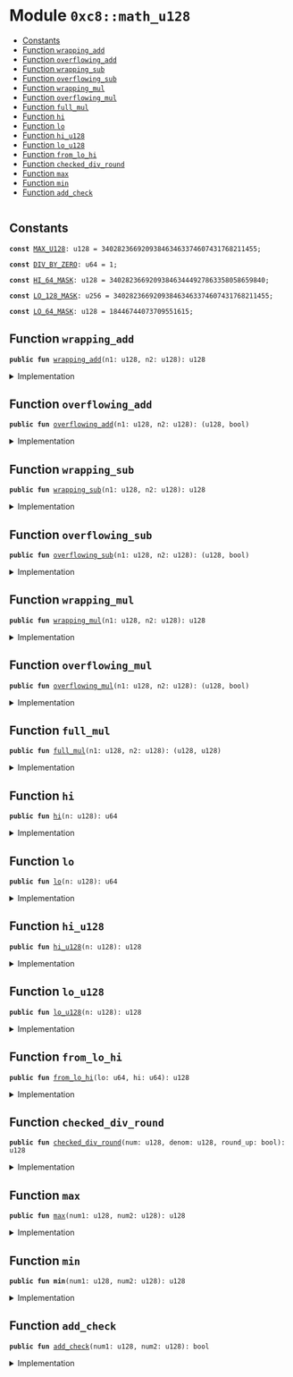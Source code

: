 
<a name="0xc8_math_u128"></a>

# Module `0xc8::math_u128`



-  [Constants](#@Constants_0)
-  [Function `wrapping_add`](#0xc8_math_u128_wrapping_add)
-  [Function `overflowing_add`](#0xc8_math_u128_overflowing_add)
-  [Function `wrapping_sub`](#0xc8_math_u128_wrapping_sub)
-  [Function `overflowing_sub`](#0xc8_math_u128_overflowing_sub)
-  [Function `wrapping_mul`](#0xc8_math_u128_wrapping_mul)
-  [Function `overflowing_mul`](#0xc8_math_u128_overflowing_mul)
-  [Function `full_mul`](#0xc8_math_u128_full_mul)
-  [Function `hi`](#0xc8_math_u128_hi)
-  [Function `lo`](#0xc8_math_u128_lo)
-  [Function `hi_u128`](#0xc8_math_u128_hi_u128)
-  [Function `lo_u128`](#0xc8_math_u128_lo_u128)
-  [Function `from_lo_hi`](#0xc8_math_u128_from_lo_hi)
-  [Function `checked_div_round`](#0xc8_math_u128_checked_div_round)
-  [Function `max`](#0xc8_math_u128_max)
-  [Function `min`](#0xc8_math_u128_min)
-  [Function `add_check`](#0xc8_math_u128_add_check)


<pre><code></code></pre>



<a name="@Constants_0"></a>

## Constants


<a name="0xc8_math_u128_MAX_U128"></a>



<pre><code><b>const</b> <a href="math_u128.md#0xc8_math_u128_MAX_U128">MAX_U128</a>: u128 = 340282366920938463463374607431768211455;
</code></pre>



<a name="0xc8_math_u128_DIV_BY_ZERO"></a>



<pre><code><b>const</b> <a href="math_u128.md#0xc8_math_u128_DIV_BY_ZERO">DIV_BY_ZERO</a>: u64 = 1;
</code></pre>



<a name="0xc8_math_u128_HI_64_MASK"></a>



<pre><code><b>const</b> <a href="math_u128.md#0xc8_math_u128_HI_64_MASK">HI_64_MASK</a>: u128 = 340282366920938463444927863358058659840;
</code></pre>



<a name="0xc8_math_u128_LO_128_MASK"></a>



<pre><code><b>const</b> <a href="math_u128.md#0xc8_math_u128_LO_128_MASK">LO_128_MASK</a>: u256 = 340282366920938463463374607431768211455;
</code></pre>



<a name="0xc8_math_u128_LO_64_MASK"></a>



<pre><code><b>const</b> <a href="math_u128.md#0xc8_math_u128_LO_64_MASK">LO_64_MASK</a>: u128 = 18446744073709551615;
</code></pre>



<a name="0xc8_math_u128_wrapping_add"></a>

## Function `wrapping_add`



<pre><code><b>public</b> <b>fun</b> <a href="math_u128.md#0xc8_math_u128_wrapping_add">wrapping_add</a>(n1: u128, n2: u128): u128
</code></pre>



<details>
<summary>Implementation</summary>


<pre><code><b>public</b> <b>fun</b> <a href="math_u128.md#0xc8_math_u128_wrapping_add">wrapping_add</a>(n1: u128, n2: u128): u128 {
    <b>let</b> (sum, _) = <a href="math_u128.md#0xc8_math_u128_overflowing_add">overflowing_add</a>(n1, n2);
    sum
}
</code></pre>



</details>

<a name="0xc8_math_u128_overflowing_add"></a>

## Function `overflowing_add`



<pre><code><b>public</b> <b>fun</b> <a href="math_u128.md#0xc8_math_u128_overflowing_add">overflowing_add</a>(n1: u128, n2: u128): (u128, bool)
</code></pre>



<details>
<summary>Implementation</summary>


<pre><code><b>public</b> <b>fun</b> <a href="math_u128.md#0xc8_math_u128_overflowing_add">overflowing_add</a>(n1: u128, n2: u128): (u128, bool) {
    <b>let</b> sum = (n1 <b>as</b> u256) + (n2 <b>as</b> u256);
    <b>if</b> (sum &gt; (<a href="math_u128.md#0xc8_math_u128_MAX_U128">MAX_U128</a> <b>as</b> u256)) {
        (((sum & <a href="math_u128.md#0xc8_math_u128_LO_128_MASK">LO_128_MASK</a>) <b>as</b> u128), <b>true</b>)
    } <b>else</b> {
        ((sum <b>as</b> u128), <b>false</b>)
    }
}
</code></pre>



</details>

<a name="0xc8_math_u128_wrapping_sub"></a>

## Function `wrapping_sub`



<pre><code><b>public</b> <b>fun</b> <a href="math_u128.md#0xc8_math_u128_wrapping_sub">wrapping_sub</a>(n1: u128, n2: u128): u128
</code></pre>



<details>
<summary>Implementation</summary>


<pre><code><b>public</b> <b>fun</b> <a href="math_u128.md#0xc8_math_u128_wrapping_sub">wrapping_sub</a>(n1: u128, n2: u128): u128 {
    <b>let</b> (result, _) = <a href="math_u128.md#0xc8_math_u128_overflowing_sub">overflowing_sub</a>(n1, n2);
    result
}
</code></pre>



</details>

<a name="0xc8_math_u128_overflowing_sub"></a>

## Function `overflowing_sub`



<pre><code><b>public</b> <b>fun</b> <a href="math_u128.md#0xc8_math_u128_overflowing_sub">overflowing_sub</a>(n1: u128, n2: u128): (u128, bool)
</code></pre>



<details>
<summary>Implementation</summary>


<pre><code><b>public</b> <b>fun</b> <a href="math_u128.md#0xc8_math_u128_overflowing_sub">overflowing_sub</a>(n1: u128, n2: u128): (u128, bool) {
    <b>if</b> (n1 &gt;= n2) {
        ((n1 - n2), <b>false</b>)
    } <b>else</b> {
        ((<a href="math_u128.md#0xc8_math_u128_MAX_U128">MAX_U128</a> - n2 + n1 + 1), <b>true</b>)
    }
}
</code></pre>



</details>

<a name="0xc8_math_u128_wrapping_mul"></a>

## Function `wrapping_mul`



<pre><code><b>public</b> <b>fun</b> <a href="math_u128.md#0xc8_math_u128_wrapping_mul">wrapping_mul</a>(n1: u128, n2: u128): u128
</code></pre>



<details>
<summary>Implementation</summary>


<pre><code><b>public</b> <b>fun</b> <a href="math_u128.md#0xc8_math_u128_wrapping_mul">wrapping_mul</a>(n1: u128, n2: u128): u128 {
    <b>let</b> (m, _) = <a href="math_u128.md#0xc8_math_u128_overflowing_mul">overflowing_mul</a>(n1, n2);
    m
}
</code></pre>



</details>

<a name="0xc8_math_u128_overflowing_mul"></a>

## Function `overflowing_mul`



<pre><code><b>public</b> <b>fun</b> <a href="math_u128.md#0xc8_math_u128_overflowing_mul">overflowing_mul</a>(n1: u128, n2: u128): (u128, bool)
</code></pre>



<details>
<summary>Implementation</summary>


<pre><code><b>public</b> <b>fun</b> <a href="math_u128.md#0xc8_math_u128_overflowing_mul">overflowing_mul</a>(n1: u128, n2: u128): (u128, bool) {
    <b>let</b> (c0, c1) = <a href="math_u128.md#0xc8_math_u128_full_mul">full_mul</a>(n1, n2);
    <b>if</b> (c1 &gt; 0) {
        (c0, <b>true</b>)
    } <b>else</b> {
        (c0, <b>false</b>)
    }
}
</code></pre>



</details>

<a name="0xc8_math_u128_full_mul"></a>

## Function `full_mul`



<pre><code><b>public</b> <b>fun</b> <a href="math_u128.md#0xc8_math_u128_full_mul">full_mul</a>(n1: u128, n2: u128): (u128, u128)
</code></pre>



<details>
<summary>Implementation</summary>


<pre><code><b>public</b> <b>fun</b> <a href="math_u128.md#0xc8_math_u128_full_mul">full_mul</a>(n1: u128, n2: u128): (u128, u128) {
    <b>let</b> hi_mask: u256 = 0xffffffffffffffffffffffffffffffff00000000000000000000000000000000;
    <b>let</b> lo_mask: u256 = 0x00000000000000000000000000000000ffffffffffffffffffffffffffffffff;
    <b>let</b> r = (n1 <b>as</b> u256) * (n2 <b>as</b> u256);
    <b>let</b> hi = (((r & hi_mask) &gt;&gt; 128) <b>as</b> u128);
    <b>let</b> lo = ((r & lo_mask) <b>as</b> u128);
    (lo, hi)
}
</code></pre>



</details>

<a name="0xc8_math_u128_hi"></a>

## Function `hi`



<pre><code><b>public</b> <b>fun</b> <a href="math_u128.md#0xc8_math_u128_hi">hi</a>(n: u128): u64
</code></pre>



<details>
<summary>Implementation</summary>


<pre><code><b>public</b> <b>fun</b> <a href="math_u128.md#0xc8_math_u128_hi">hi</a>(n: u128): u64 {
    (((n & <a href="math_u128.md#0xc8_math_u128_HI_64_MASK">HI_64_MASK</a>) &gt;&gt; 64) <b>as</b> u64)
}
</code></pre>



</details>

<a name="0xc8_math_u128_lo"></a>

## Function `lo`



<pre><code><b>public</b> <b>fun</b> <a href="math_u128.md#0xc8_math_u128_lo">lo</a>(n: u128): u64
</code></pre>



<details>
<summary>Implementation</summary>


<pre><code><b>public</b> <b>fun</b> <a href="math_u128.md#0xc8_math_u128_lo">lo</a>(n: u128): u64 {
    ((n & <a href="math_u128.md#0xc8_math_u128_LO_64_MASK">LO_64_MASK</a>) <b>as</b> u64)
}
</code></pre>



</details>

<a name="0xc8_math_u128_hi_u128"></a>

## Function `hi_u128`



<pre><code><b>public</b> <b>fun</b> <a href="math_u128.md#0xc8_math_u128_hi_u128">hi_u128</a>(n: u128): u128
</code></pre>



<details>
<summary>Implementation</summary>


<pre><code><b>public</b> <b>fun</b> <a href="math_u128.md#0xc8_math_u128_hi_u128">hi_u128</a>(n: u128): u128 {
    (n & <a href="math_u128.md#0xc8_math_u128_HI_64_MASK">HI_64_MASK</a>) &gt;&gt; 64
}
</code></pre>



</details>

<a name="0xc8_math_u128_lo_u128"></a>

## Function `lo_u128`



<pre><code><b>public</b> <b>fun</b> <a href="math_u128.md#0xc8_math_u128_lo_u128">lo_u128</a>(n: u128): u128
</code></pre>



<details>
<summary>Implementation</summary>


<pre><code><b>public</b> <b>fun</b> <a href="math_u128.md#0xc8_math_u128_lo_u128">lo_u128</a>(n: u128): u128 {
    (n & <a href="math_u128.md#0xc8_math_u128_LO_64_MASK">LO_64_MASK</a>)
}
</code></pre>



</details>

<a name="0xc8_math_u128_from_lo_hi"></a>

## Function `from_lo_hi`



<pre><code><b>public</b> <b>fun</b> <a href="math_u128.md#0xc8_math_u128_from_lo_hi">from_lo_hi</a>(lo: u64, hi: u64): u128
</code></pre>



<details>
<summary>Implementation</summary>


<pre><code><b>public</b> <b>fun</b> <a href="math_u128.md#0xc8_math_u128_from_lo_hi">from_lo_hi</a>(lo: u64, hi: u64): u128 {
    ((hi <b>as</b> u128) &lt;&lt; 64) + (lo <b>as</b> u128)
}
</code></pre>



</details>

<a name="0xc8_math_u128_checked_div_round"></a>

## Function `checked_div_round`



<pre><code><b>public</b> <b>fun</b> <a href="math_u128.md#0xc8_math_u128_checked_div_round">checked_div_round</a>(num: u128, denom: u128, round_up: bool): u128
</code></pre>



<details>
<summary>Implementation</summary>


<pre><code><b>public</b> <b>fun</b> <a href="math_u128.md#0xc8_math_u128_checked_div_round">checked_div_round</a>(num: u128, denom: u128, round_up: bool): u128 {
    <b>if</b> (denom == 0) {
        <b>abort</b> <a href="math_u128.md#0xc8_math_u128_DIV_BY_ZERO">DIV_BY_ZERO</a>
    };
    <b>let</b> quotient = num / denom;
    <b>let</b> remainer = num % denom;
    <b>if</b> (round_up && (remainer &gt; 0)) {
        <b>return</b> (quotient + 1)
    };
    quotient
}
</code></pre>



</details>

<a name="0xc8_math_u128_max"></a>

## Function `max`



<pre><code><b>public</b> <b>fun</b> <a href="math_u128.md#0xc8_math_u128_max">max</a>(num1: u128, num2: u128): u128
</code></pre>



<details>
<summary>Implementation</summary>


<pre><code><b>public</b> <b>fun</b> <a href="math_u128.md#0xc8_math_u128_max">max</a>(num1: u128, num2: u128): u128 {
    <b>if</b> (num1 &gt; num2) {
        num1
    } <b>else</b> {
        num2
    }
}
</code></pre>



</details>

<a name="0xc8_math_u128_min"></a>

## Function `min`



<pre><code><b>public</b> <b>fun</b> <b>min</b>(num1: u128, num2: u128): u128
</code></pre>



<details>
<summary>Implementation</summary>


<pre><code><b>public</b> <b>fun</b> <b>min</b>(num1: u128, num2: u128): u128 {
    <b>if</b> (num1 &lt; num2) {
        num1
    } <b>else</b> {
        num2
    }
}
</code></pre>



</details>

<a name="0xc8_math_u128_add_check"></a>

## Function `add_check`



<pre><code><b>public</b> <b>fun</b> <a href="math_u128.md#0xc8_math_u128_add_check">add_check</a>(num1: u128, num2: u128): bool
</code></pre>



<details>
<summary>Implementation</summary>


<pre><code><b>public</b> <b>fun</b> <a href="math_u128.md#0xc8_math_u128_add_check">add_check</a>(num1: u128, num2: u128): bool {
    (<a href="math_u128.md#0xc8_math_u128_MAX_U128">MAX_U128</a> - num1 &gt;= num2)
}
</code></pre>



</details>
